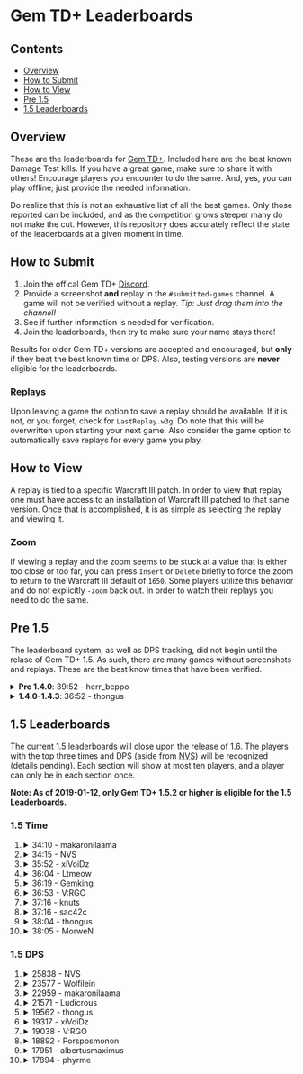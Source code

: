 # Gem TD+ Leaderboards

## Contents

- [Overview](#overview)
- [How to Submit](#how-to-submit)
- [How to View](#how-to-view)
- [Pre 1.5](#pre-15)
- [1.5 Leaderboards](#15-leaderboards)

## Overview

These are the leaderboards for [Gem TD+].  Included here are the best known
Damage Test kills.  If you have a great game, make sure to share it with
others!  Encourage players you encounter to do the same.  And, yes, you can
play offline; just provide the needed information.

Do realize that this is not an exhaustive list of all the best games.  Only
those reported can be included, and as the competition grows steeper many do
not make the cut.  However, this repository does accurately reflect the
state of the leaderboards at a given moment in time.

[Gem TD+]: https://github.com/nvs/gem

## How to Submit

1. Join the offical Gem TD+ [Discord].
2. Provide a screenshot **and** replay in the `#submitted-games` channel.  A
   game will not be verified without a replay. *Tip: Just drag them into the
   channel!*
3. See if further information is needed for verification.
4. Join the leaderboards, then try to make sure your name stays there!

Results for older Gem TD+ versions are accepted and encouraged, but **only**
if they beat the best known time or DPS.  Also, testing versions are
**never** eligible for the leaderboards.

[Discord]: https://discord.gg/PxNNp77

### Replays

Upon leaving a game the option to save a replay should be available.  If it
is not, or you forget, check for `LastReplay.w3g`.  Do note that this will
be overwritten upon starting your next game.  Also consider the game option
to automatically save replays for every game you play.

## How to View

A replay is tied to a specific Warcraft III patch.  In order to view that
replay one must have access to an installation of Warcraft III patched to
that same version.  Once that is accomplished, it is as simple as selecting
the replay and viewing it.

### Zoom

If viewing a replay and the zoom seems to be stuck at a value that is either
too close or too far, you can press `Insert` or `Delete` briefly to force
the zoom to return to the Warcraft III default of `1650`.  Some players
utilize this behavior and do not explicitly `-zoom` back out.  In order to
watch their replays you need to do the same.

## Pre 1.5

The leaderboard system, as well as DPS tracking, did not begin until the
relase of Gem TD+ 1.5.  As such, there are many games without screenshots
and replays.  These are the best know times that have been verified.

<details>
<summary><strong>Pre 1.4.0</strong>: 39:52 - herr_beppo</summary>

- Patch: ?
- Version: Bryvx's Gem TD v3.1
- Notes: The video says Gem TD v4.0.  However, there is no actual gameplay
  difference between that unofficial version and the last official version
  by Bryvx.
- [Video](https://www.youtube.com/watch?v=Mydun82zEX8)

![](other/39_52-herr_beppo.jpg?raw=true)
</details>

<details>
<summary><strong>1.4.0-1.4.3</strong>: 36:52 - thongus</summary>

- Patch: 1.28.5
- Version: 1.4.0
- [Replay](1.4/36_52-thongus-1.28.5-1.4.0.w3g?raw=true)

![](1.4/36_52-thongus-1.28.5-1.4.0.jpg?raw=true)
</details>

## 1.5 Leaderboards

The current 1.5 leaderboards will close upon the release of 1.6.  The
players with the top three times and DPS (aside from [NVS]) will be
recognized (details pending).  Each section will show at most ten players,
and a player can only be in each section once.

**Note: As of 2019-01-12, only Gem TD+ 1.5.2 or higher is eligible for the
1.5 Leaderboards.**

[NVS]: https://github.com/nvs

### 1.5 Time

1.  <details>
    <summary>34:10 - makaronilaama</summary>

    - Patch: 1.30.4
    - Version: 1.5.2
    - [Replay](1.5/time/34_10-makaronilaama-1.30.4-1.5.2.w3g?raw=true)

    ![](1.5/time/34_10-makaronilaama-1.30.4-1.5.2.jpg?raw=true)
    </details>

2.  <details>
    <summary>34:15 - NVS</summary>

    - Patch: 1.30.3
    - Version: 1.5.1
    - [Replay](1.5/time/34_15-NVS-1.30.3-1.5.1.w3g?raw=true)

    ![](1.5/time/34_15-NVS-1.30.3-1.5.1.jpg?raw=true)
    </details>

3.  <details>
    <summary>35:52 - xiVoiDz</summary>

    - Patch: 1.30.4
    - Version: 1.5.2
    - [Replay](1.5/time/35_52-xiVoiDz-1.30.4-1.5.2.w3g?raw=true)

    ![](1.5/time/35_52-xiVoiDz-1.30.4-1.5.2.jpg?raw=true)
    </details>

4.  <details>
    <summary>36:04 - Ltmeow</summary>

    - Patch: 1.30.4
    - Version: 1.5.2
    - [Replay](1.5/time/36_04-Ltmeow-1.30.4-1.5.2.w3g?raw=true)

    ![](1.5/time/36_04-Ltmeow-1.30.4-1.5.2.jpg?raw=true)
    </details>

5.  <details>
    <summary>36:19 - Gemking</summary>

    - Patch: 1.30.4
    - Version: 1.5.2
    - [Replay](1.5/time/36_19-Gemking-1.30.4-1.5.2.w3g?raw=true)

    ![](1.5/time/36_19-Gemking-1.30.4-1.5.2.jpg?raw=true)
    </details>

6.  <details>
    <summary>36:53 - V:RGO</summary>

    - Patch: 1.30.2
    - Version: 1.5.1
    - [Replay](1.5/time/36_53-V:RGO-1.30.2-1.5.1.w3g?raw=true)

    ![](1.5/time/36_53-V:RGO-1.30.2-1.5.1.jpg?raw=true)
    </details>

7.  <details>
    <summary>37:16 - knuts</summary>

    - Patch: 1.30.2
    - Version: 1.5.1
    - [Replay](1.5/time/37_16-knuts-1.30.2-1.5.1.w3g?raw=true)

    ![](1.5/time/37_16-knuts-1.30.2-1.5.1.jpg?raw=true)
    </details>

8.  <details>
    <summary>37:16 - sac42c</summary>

    - Patch: 1.30.3
    - Version: 1.5.1
    - [Replay](1.5/time/37_16-sac42c-1.30.3-1.5.1.w3g?raw=true)

    ![](1.5/time/37_16-sac42c-1.30.3-1.5.1.jpg?raw=true)
    </details>

9.  <details>
    <summary>38:04 - thongus</summary>

    - Patch: 1.30.2
    - Version: 1.5.1
    - [Replay](1.5/time/38_04-thongus-1.30.2-1.5.1.w3g?raw=true)

    ![](1.5/time/38_04-thongus-1.30.2-1.5.1.jpg?raw=true)
    </details>

10. <details>
    <summary>38:05 - MorweN</summary>

    - Patch: 1.30.3
    - Version: 1.5.1
    - [Replay](1.5/time/38_05-MorweN-1.30.3-1.5.1.w3g?raw=true)

    ![](1.5/time/38_05-MorweN-1.30.3-1.5.1.jpg?raw=true)
    </details>

### 1.5 DPS

1.  <details>
    <summary>25838 - NVS</summary>

    - Patch: 1.30.2
    - Version: 1.5.1
    - [Replay](1.5/dps/25838-NVS-1.30.2-1.5.1.w3g?raw=true)

    ![](1.5/dps/25838-NVS-1.30.2-1.5.1.jpg?raw=true)
    </details>

2.  <details>
    <summary>23577 - Wolfilein</summary>

    - Patch: 1.30.3
    - Version: 1.5.1
    - [Replay](1.5/dps/23577-Wolfilein-1.30.3-1.5.1.w3g?raw=true)

    ![](1.5/dps/23577-Wolfilein-1.30.3-1.5.1.jpg?raw=true)
    </details>

3.  <details>
    <summary>22959 - makaronilaama</summary>

    - Patch: 1.30.3
    - Version: 1.5.1
    - [Replay](1.5/dps/22959-makaronilaama-1.30.3-1.5.1.w3g?raw=true)

    ![](1.5/dps/22959-makaronilaama-1.30.3-1.5.1.jpg?raw=true)
    </details>

4.  <details>
    <summary>21571 - Ludicrous</summary>

    - Patch: 1.30.2
    - Version: 1.5.1
    - [Replay](1.5/dps/21571-Ludicrous-1.30.2-1.5.1.w3g?raw=true)

    ![](1.5/dps/21571-Ludicrous-1.30.2-1.5.1.jpg?raw=true)
    </details>

5.  <details>
    <summary>19562 - thongus</summary>

    - Patch: 1.30.2
    - Version: 1.5.1
    - [Replay](1.5/time/38_04-thongus-1.30.2-1.5.1.w3g?raw=true)
    - Notes: This is the same game as `38:04 - thongus`.

    ![](1.5/time/38_04-thongus-1.30.2-1.5.1.jpg?raw=true)
    </details>

6.  <details>
    <summary>19317 - xiVoiDz</summary>

    - Patch: 1.30.2
    - Version: 1.5.1
    - [Replay](1.5/dps/19317-xiVoiDz-1.30.2-1.5.1.w3g?raw=true)

    ![](1.5/dps/19317-xiVoiDz-1.30.2-1.5.1.jpg?raw=true)
    </details>

7.  <details>
    <summary>19038 - V:RGO</summary>

    - Patch: 1.30.4
    - Version: 1.5.2
    - [Replay](1.5/dps/19038-V:RGO-1.30.4-1.5.2.w3g?raw=true)

    ![](1.5/dps/19038-V:RGO-1.30.4-1.5.2.jpg?raw=true)
    </details>

8.  <details>
    <summary>18892 - Porsposmonon</summary>

    - Patch: 1.30.3
    - Version: 1.5.1
    - [Replay](1.5/dps/18892-Porposmonon-1.30.3-1.5.1.w3g?raw=true)

    ![](1.5/dps/18892-Porposmonon-1.30.3-1.5.1.jpg?raw=true)
    </details>

9.  <details>
    <summary>17951 - albertusmaximus</summary>

    - Patch: 1.30.4
    - Version: 1.5.2
    - [Replay](1.5/dps/17951-albertusmaximus-1.30.4-1.5.2.w3g?raw=true)

    ![](1.5/dps/17951-albertusmaximus-1.30.4-1.5.2.jpg?raw=true)
    </details>

10. <details>
    <summary>17894 - phyrme</summary>

    - Patch: 1.30.2
    - Version: 1.5.1
    - [Replay](1.5/dps/17894-phyrme-1.30.2-1.5.1.w3g?raw=true)

    ![](1.5/dps/17894-phyrme-1.30.2-1.5.1.jpg?raw=true)
    </details>
